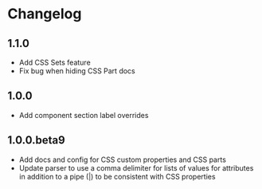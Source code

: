 # Changelog 

## 1.1.0

- Add CSS Sets feature
- Fix bug when hiding CSS Part docs

## 1.0.0

- Add component section label overrides

## 1.0.0.beta9

- Add docs and config for CSS custom properties and CSS parts
- Update parser to use a comma delimiter for lists of values for attributes in addition to a pipe (|) to be consistent with CSS properties